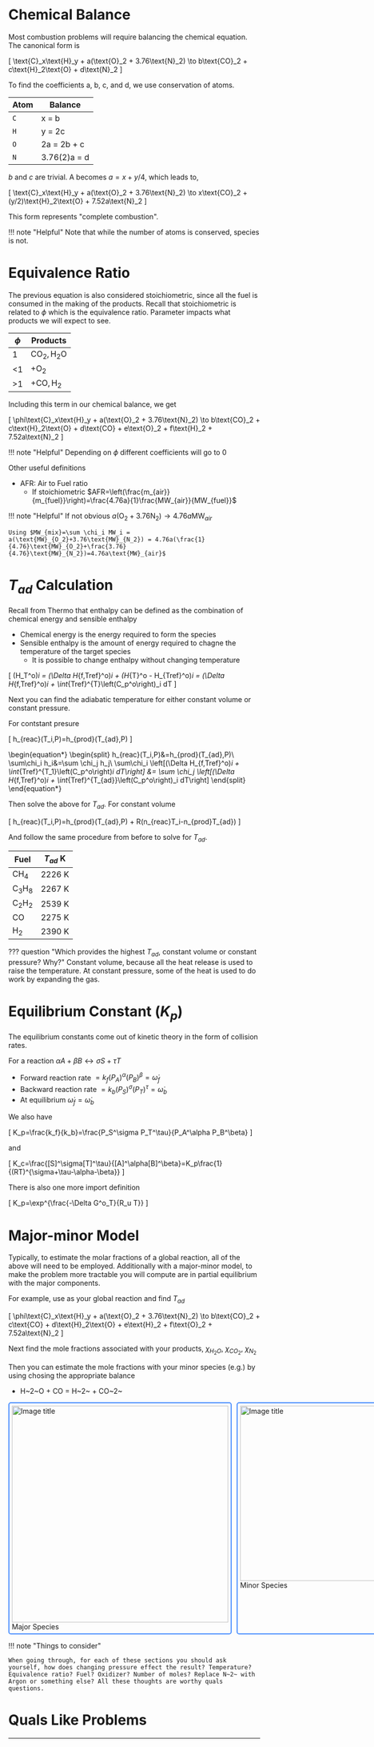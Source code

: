 # Chemical Balance
Most combustion problems will require balancing the chemical equation. The canonical form is

\[
\text{C}_x\text{H}_y + a(\text{O}_2 + 3.76\text{N}_2) \to b\text{CO}_2 + c\text{H}_2\text{O} + d\text{N}_2
\]

To find the coefficients a, b, c, and d, we use conservation of atoms. 

| Atom      | Balance                          |
| ----------- | ------------------------------------ |
| `C`       | x = b  |
| `H`       | y = 2c |
| `O`    | 2a = 2b + c |
| `N`    | 3.76(2)a = d |

$b$ and $c$ are trivial. A becomes $a=x+y/4$, which leads to,

\[
\text{C}_x\text{H}_y + a(\text{O}_2 + 3.76\text{N}_2) \to x\text{CO}_2 + (y/2)\text{H}_2\text{O} + 7.52a\text{N}_2
\]

This form represents "complete combustion".

!!! note "Helpful"
    Note that while the number of atoms is conserved, species is not.

# Equivalence Ratio
The previous equation is also considered stoichiometric, since all the fuel is consumed in the making of the products. Recall that stoichiometric is related to $\phi$ which is the equivalence ratio. Parameter impacts what products we will expect to see.

| $\phi$      | Products                          |
| ----------- | ------------------------------------ |
| 1       | $\text{CO}_2, \text{H}_2\text{O}$ |
| <1       | $+\text{O}_2$ |
| >1    | $+\text{CO},\text{H}_2$ |

Including this term in our chemical balance, we get

\[
\phi\text{C}_x\text{H}_y + a(\text{O}_2 + 3.76\text{N}_2) \to b\text{CO}_2 + c\text{H}_2\text{O} + d\text{CO} + e\text{O}_2 + f\text{H}_2 + 7.52a\text{N}_2
\]

!!! note "Helpful"
    Depending on $\phi$ different coefficients will go to 0

Other useful definitions

- AFR: Air to Fuel ratio 
    - If stoichiometric $AFR=\left(\frac{m_{air}}{m_{fuel}}\right)=\frac{4.76a}{1}\frac{MW_{air}}{MW_{fuel}}$

!!! note "Helpful"
    If not obvious $a(\text{O}_2+3.76\text{N}_2) \to 4.76a\text{MW}_{air}$
    
    Using $MW_{mix}=\sum \chi_i MW_i = a(\text{MW}_{O_2}+3.76\text{MW}_{N_2}) = 4.76a(\frac{1}{4.76}\text{MW}_{O_2}+\frac{3.76}{4.76}\text{MW}_{N_2})=4.76a\text{MW}_{air}$

# $T_{ad}$ Calculation

Recall from Thermo that enthalpy can be defined as the combination of chemical energy and sensible enthalpy
- Chemical energy is the energy required to form the species
- Sensible enthalpy is the amount of energy required to chagne the temperature of the target species
    - It is possible to change enthalpy without changing temperature

\[
(H_T^o)_i = (\Delta H_{f,Tref}^o)_i + (H_{T}^o - H_{Tref}^o)_i = (\Delta H_{f,Tref}^o)_i + \int_{Tref}^{T}\left(C_p^o\right)_i dT
\]

Next you can find the adiabatic temperature for either constant volume or constant pressure.

For contstant presure

\[
    h_{reac}(T_i,P)=h_{prod}(T_{ad},P)
\]

\begin{equation*}
    \begin{split}
        h_{reac}(T_i,P)&=h_{prod}(T_{ad},P)\\
        \sum\chi_i h_i&=\sum \chi_j h_j\\
        \sum\chi_i \left[(\Delta H_{f,Tref}^o)_i + \int_{Tref}^{T_1}\left(C_p^o\right)_i dT\right] &= \sum \chi_j \left[(\Delta H_{f,Tref}^o)_i + \int_{Tref}^{T_{ad}}\left(C_p^o\right)_i dT\right]
    \end{split}
\end{equation*}

Then solve the above for $T_{ad}$. For constant volume

\[
    h_{reac}(T_i,P)=h_{prod}(T_{ad},P) + R(n_{reac}T_i-n_{prod}T_{ad})
\]

And follow the same procedure from before to solve for $T_{ad}$.

| Fuel      | $T_{ad}$ K                          |
| ----------- | ------------------------------------ |
| $\text{CH}_4$       | 2226 K |
| $\text{C}_3\text{H}_8$       | 2267 K |
| $\text{C}_2\text{H}_2$    | 2539 K |
| $\text{CO}$    | 2275 K |
| $\text{H}_2$   | 2390 K |

??? question "Which provides the highest $T_{ad}$, constant volume or constant pressure? Why?"
    Constant volume, because all the heat release is used to raise the temperature. At constant pressure, some of the heat is used to do work by expanding the gas.


# Equilibrium Constant ($K_p$)

The equilibrium constants come out of kinetic theory in the form of collision rates.

For a reaction $\alpha A+\beta B\leftrightarrow \sigma S + \tau T$

-   Forward reaction rate $=k_f\left(P_A\right)^{\alpha}\left(P_B\right)^{\beta}=\dot{\omega}_f$
-   Backward reaction rate $=k_b\left(P_S\right)^{\sigma}\left(P_T\right)^{\tau}=\dot{\omega}_b$
-   At equilibrium $\dot{\omega}_f=\dot{\omega}_b$

We also have

\[
K_p=\frac{k_f}{k_b}=\frac{P_S^\sigma P_T^\tau}{P_A^\alpha P_B^\beta}
\]

and

\[
K_c=\frac{[S]^\sigma[T]^\tau}{[A]^\alpha[B]^\beta}=K_p\frac{1}{(RT)^{\sigma+\tau-\alpha-\beta}}
\]

There is also one more import definition

\[
    K_p=\exp^{\frac{-\Delta G^o_T}{R_u T}}
\]

# Major-minor Model

Typically, to estimate the molar fractions of a global reaction, all of the above will need to be employed. Additionally with a major-minor model, to make the problem more tractable you will compute are in partial equilibrium with the major components.

For example, use as your global reaction and find $T_{ad}$

\[
\phi\text{C}_x\text{H}_y + a(\text{O}_2 + 3.76\text{N}_2) \to b\text{CO}_2 + c\text{CO} + d\text{H}_2\text{O} + e\text{H}_2 + f\text{O}_2 + 7.52a\text{N}_2
\]

Next find the mole fractions associated with your products, $\chi_{H_2O}$, $\chi_{CO_2}$, $\chi_{N_2}$

Then you can estimate the mole fractions with your minor species (e.g.) by using chosing the appropriate balance

-   H~2~O + CO = H~2~ + CO~2~

<div style="display: flex; gap: 10px;">

<figure style="margin: 0; border: 2px solid rgb(68, 138, 255); padding: 5px; border-radius: 5px;">
  <img src="..\images\propAir.png" alt="Image title" width="433">
  <figcaption>Major Species</figcaption>
</figure>

<figure style="margin: 0; border: 2px solid rgb(68, 138, 255); padding: 5px; border-radius: 5px;">
  <img src="..\images\propAir2.png" alt="Image title" width="350">
  <figcaption>Minor Species</figcaption>
</figure>

</div>



!!! note "Things to consider"

    When going through, for each of these sections you should ask yourself, how does changing pressure effect the result? Temperature? Equivalence ratio? Fuel? Oxidizer? Number of moles? Replace N~2~ with Argon or something else? All these thoughts are worthy quals questions.

# Quals Like Problems
---